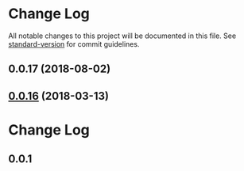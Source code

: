 # Change Log

All notable changes to this project will be documented in this file. See [standard-version](https://github.com/conventional-changelog/standard-version) for commit guidelines.

<a name="0.0.17"></a>
## 0.0.17 (2018-08-02)



<a name="0.0.16"></a>
## [0.0.16](https://github.com/minhdtb/minmin/compare/v0.0.15...v0.0.16) (2018-03-13)



# Change Log

## 0.0.1 
